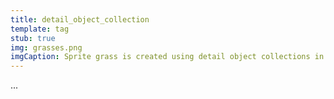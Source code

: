 ```yaml
---
title: detail_object_collection
template: tag
stub: true
img: grasses.png
imgCaption: Sprite grass is created using detail object collections in [Sapien][].
---
```

...
